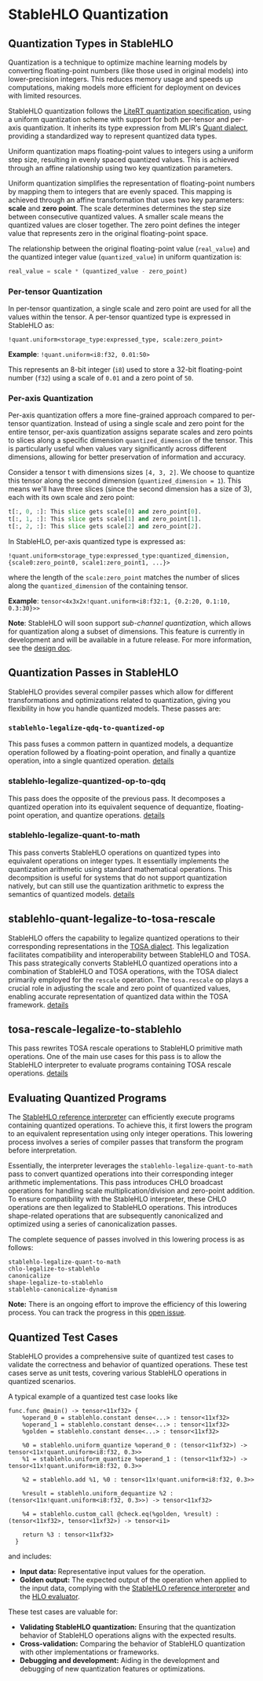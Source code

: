 # StableHLO Quantization

## Quantization Types in StableHLO

Quantization is a technique to optimize machine learning models by
converting floating-point numbers (like those used in original models)
into lower-precision integers. This reduces memory usage and speeds up
computations, making models more efficient for deployment on devices with
limited resources.

StableHLO quantization follows the [LiteRT quantization
specification](https://ai.google.dev/edge/litert/models/quantization_spec),
using a uniform quantization scheme with support for both per-tensor and
per-axis quantization. It inherits its type expression from MLIR's [Quant
dialect](https://mlir.llvm.org/docs/Dialects/QuantDialect/), providing a
standardized way to represent quantized data types.

Uniform quantization maps floating-point values to integers using a uniform step
size, resulting in evenly spaced quantized values. This is achieved through an
affine ralationship using two key quantization parameters.

Uniform quantization simplifies the representation of floating-point numbers by
mapping them to integers that are evenly spaced. This mapping is achieved
through an affine transformation that uses two key parameters: **scale** and
**zero point**. The scale determines determines the step size between
consecutive quantized values. A smaller scale means the quantized values are
closer together. The zero point defines the integer value that represents zero
in the original floating-point space.

The relationship between the original floating-point value (`real_value`) and
the quantized integer value (`quantized_value`) in uniform quantization is:

```python
real_value = scale * (quantized_value - zero_point)
```

### Per-tensor Quantization

In per-tensor quantization, a single scale and zero point are used for all the
values within the tensor. A per-tensor quantized type is expressed in StableHLO
as:

```mlir
!quant.uniform<storage_type:expressed_type, scale:zero_point>
```

**Example**: `!quant.uniform<i8:f32, 0.01:50>`

This represents an 8-bit integer (`i8`) used to store a 32-bit floating-point
number (`f32`) using a scale of `0.01` and a zero point of `50`.

### Per-axis Quantization

Per-axis quantization offers a more fine-grained approach compared to per-tensor
quantization. Instead of using a single scale and zero point for the entire
tensor, per-axis quantization assigns separate scales and zero points to slices
along a specific dimension `quantized_dimension` of the tensor. This is
particularly useful when values vary significantly across different dimensions,
allowing for better preservation of information and accuracy.

Consider a tensor t with dimensions sizes `[4, 3, 2]`. We choose to quantize
this tensor along the second dimension (`quantized_dimension = 1`). This means
we'll have three slices (since the second dimension has a size of 3), each with
its own scale and zero point:

```python
t[:, 0, :]: This slice gets scale[0] and zero_point[0].
t[:, 1, :]: This slice gets scale[1] and zero_point[1].
t[:, 2, :]: This slice gets scale[2] and zero_point[2].
```

In StableHLO, per-axis quantized type is expressed as:

```mlir
!quant.uniform<storage_type:expressed_type:quantized_dimension, {scale0:zero_point0, scale1:zero_point1, ...}>
```

where the length of the `scale:zero_point` matches the number of slices along
the `quantized_dimension` of the containing tensor.

**Example**:  `tensor<4x3x2x!quant.uniform<i8:f32:1, {0.2:20, 0.1:10, 0.3:30}>>`

**Note**: StableHLO will soon support _sub-channel quantization_, which allows
for quantization along a subset of dimensions. This feature is currently in
development and will be available in a future release. For more information,
see the [design doc](https://discourse.llvm.org/t/rfc-supporting-sub-channel-quantization-in-mlir/82694).

## Quantization Passes in StableHLO

StableHLO provides several compiler passes which allow for different
transformations and optimizations related to quantization, giving you
flexibility in how you handle quantized models. These passes are:

### `stablehlo-legalize-qdq-to-quantized-op`

This pass fuses a common pattern in quantized models, a dequantize operation
followed by a floating-point operation, and finally a quantize operation, into
a single quantized operation. [details](https://openxla.org/stablehlo/generated/stablehlo_passes#-stablehlo-legalize-qdq-to-quantized-op)

### stablehlo-legalize-quantized-op-to-qdq

This pass does the opposite of the previous pass. It decomposes a quantized
operation into its equivalent sequence of dequantize, floating-point operation,
and quantize operations.
[details](https://openxla.org/stablehlo/generated/stablehlo_passes#-stablehlo-legalize-quantized-op-to-qdq)

### stablehlo-legalize-quant-to-math

This pass converts StableHLO operations on quantized types into equivalent
operations on integer types. It essentially implements the quantization
arithmetic using standard mathematical operations. This decompsition is useful
for systems that do not support quantization natively, but can still use the
quantization arithmetic to express the semantics of quantized models.
[details](https://openxla.org/stablehlo/generated/stablehlo_passes#-stablehlo-legalize-quant-to-math)

## stablehlo-quant-legalize-to-tosa-rescale

StableHLO offers the capability to legalize quantized operations to their
corresponding representations in the [TOSA
dialect](https://mlir.llvm.org/docs/Dialects/TOSA/). This legalization
facilitates compatibility and interoperability between StableHLO and TOSA.  This
pass strategically converts StableHLO quantized operations into a combination of
StableHLO and TOSA operations, with the TOSA dialect primarily employed for the
`rescale` operation. The `tosa.rescale` op plays a crucial role in adjusting the
scale and zero point of quantized values, enabling accurate representation of
quantized data within the TOSA framework.
[details](https://openxla.org/stablehlo/generated/stablehlo_tosa_passes#-stablehlo-quant-legalize-to-tosa-rescale)

## tosa-rescale-legalize-to-stablehlo

This pass rewrites TOSA rescale operations to StableHLO primitive math
operations. One of the main use cases for this pass is to allow the StableHLO
interpreter to evaluate programs containing TOSA rescale operations.
[details](https://openxla.org/stablehlo/generated/stablehlo_tosa_passes#-tosa-rescale-legalize-to-stablehlo)

## Evaluating Quantized Programs

The [StableHLO reference
interpreter](https://github.com/openxla/stablehlo/blob/main/docs/reference.md)
can efficiently execute programs containing quantized operations. To achieve
this, it first lowers the program to an equivalent representation using only
integer operations. This lowering process involves a series of compiler passes
that transform the program before interpretation.

Essentially, the interpreter leverages the `stablehlo-legalize-quant-to-math`
pass to convert quantized operations into their corresponding integer arithmetic
implementations. This pass introduces CHLO broadcast operations for handling
scale multiplication/division and zero-point addition.  To ensure compatibility
with the StableHLO interpreter, these CHLO operations are then legalized to
StableHLO operations. This introduces shape-related operations that are
subsequently canonicalized and optimized using a series of canonicalization
passes.

The complete sequence of passes involved in this lowering process is as follows:

```mlir
stablehlo-legalize-quant-to-math
chlo-legalize-to-stablehlo
canonicalize
shape-legalize-to-stablehlo
stablehlo-canonicalize-dynamism
```

**Note:** There is an ongoing effort to improve the efficiency of this lowering
process. You can track the progress in this [open
issue](https://github.com/openxla/stablehlo/issues/2390).

## Quantized Test Cases

StableHLO provides a comprehensive suite of quantized test cases to validate the
correctness and behavior of quantized operations. These test cases serve as unit
tests, covering various StableHLO operations in quantized scenarios.

A typical example of a quantized test case looks like

```mlir
func.func @main() -> tensor<11xf32> {
    %operand_0 = stablehlo.constant dense<...> : tensor<11xf32>
    %operand_1 = stablehlo.constant dense<...> : tensor<11xf32>
    %golden = stablehlo.constant dense<...> : tensor<11xf32>

    %0 = stablehlo.uniform_quantize %operand_0 : (tensor<11xf32>) -> tensor<11x!quant.uniform<i8:f32, 0.3>>
    %1 = stablehlo.uniform_quantize %operand_1 : (tensor<11xf32>) -> tensor<11x!quant.uniform<i8:f32, 0.3>>

    %2 = stablehlo.add %1, %0 : tensor<11x!quant.uniform<i8:f32, 0.3>>

    %result = stablehlo.uniform_dequantize %2 : (tensor<11x!quant.uniform<i8:f32, 0.3>>) -> tensor<11xf32>

    %4 = stablehlo.custom_call @check.eq(%golden, %result) : (tensor<11xf32>, tensor<11xf32>) -> tensor<i1>

    return %3 : tensor<11xf32>
  }
```

and includes:

- **Input data:** Representative input values for the operation.
- **Golden output:** The expected output of the operation when applied to the
input data, complying with the [StableHLO reference
interpreter](https://github.com/openxla/stablehlo/blob/main/docs/reference.md)
and the [HLO
evaluator](https://github.com/openxla/xla/tree/main/xla/hlo/evaluator).

These test cases are valuable for:

- **Validating StableHLO quantization:** Ensuring that the quantization behavior
of StableHLO operations aligns with the expected results.
- **Cross-validation:** Comparing the behavior of StableHLO quantization with
other implementations or frameworks.
- **Debugging and development:**  Aiding in the development and debugging of new
quantization features or optimizations.
